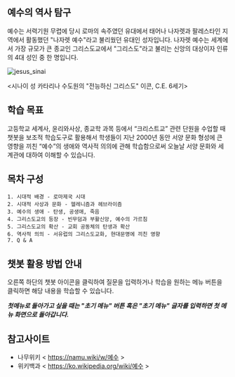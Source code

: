 ## 예수의 역사 탐구 

예수는 서력기원 무렵에 당시 로마의 속주였던 유대에서 태어나 나자렛과 팔레스타인 지역에서 활동했던 "나자렛 예수"라고 불리웠던 유대인 성자입니다. 
나자렛 예수는 세계에서 가장 규모가 큰 종교인 그리스도교에서 "그리스도"라고 불리는 신앙의 대상이자 인류의 4대 성인 중 한 명입니다. 

![jesus_sinai](https://user-images.githubusercontent.com/82309621/118348615-8534b080-b586-11eb-8ba9-08c373b86a1e.jpg)

<시나이 성 카타리나 수도원의 "전능하신 그리스도" 이콘, C.E. 6세기>

## 학습 목표

고등학교 세계사, 윤리와사상, 종교학 과목 등에서 “크리스트교” 관련 단원을 수업할 때 챗봇을 보조적 학습도구로 활용해서 학생들이 지난 2000년 동안 서양 문화 형성에 큰 영향을 끼친 “예수”의 생애와 역사적 의의에 관해 학습함으로써 오늘날 서양 문화와 세계관에 대하여 이해할 수 있습니다.

## 목차 구성

  ```
  1. 시대적 배경 - 로마제국 시대     
  2. 시대적 사상과 문화 - 헬레니즘과 헤브라이즘
  3. 예수의 생애 - 탄생, 공생애, 죽음
  4. 그리스도교의 등장 - 빈무덤과 부활신앙, 예수의 가르침
  5. 그리스도교의 확산 - 교회 공동체의 탄생과 확산
  6. 역사적 의의 - 서유럽의 그리스도교화, 현대문명에 끼친 영향
  7. Q & A
```

## 챗봇 활용 방법 안내

오른쪽 하단의 챗봇 아이콘을 클릭하여 질문을 입력하거나 학습을 원하는 메뉴 버튼을 클릭하면 해당 내용을 학습할 수 있습니다. 

***첫메뉴로 돌아가고 싶을 때는 "초기 메뉴" 버튼 혹은 "초기 메뉴" 글자를 입력하면 첫 메뉴 화면으로 돌아갑니다.***

## 참고사이트
   * 나무위키 < https://namu.wiki/w/예수 >
   * 위키백과 < https://ko.wikipedia.org/wiki/예수 >
